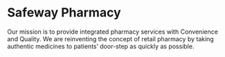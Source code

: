 # Safeway Pharmacy 

Our mission is to provide integrated pharmacy services with Convenience and Quality. We are reinventing the concept of retail pharmacy by taking authentic medicines to patients’ door-step as quickly as possible.
